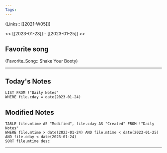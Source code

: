 ```yaml
---
Tags:
---
```

(Links:: [[2021-W05]])

<< [[2023-01-23]] - [[2023-01-25]] >>
## Favorite song
(Favorite_Song:: Shake Your Booty)
___
## Today's Notes
```dataview
LIST FROM !"Daily Notes"
WHERE file.cday = date(2023-01-24)
```
## Modified Notes
```dataview
TABLE file.mtime AS "Modified", file.cday AS "Created" FROM !"Daily Notes" 
WHERE file.mtime > date(2023-01-24) AND file.mtime < date(2023-01-25) AND file.cday < date(2023-01-24)
SORT file.mtime desc
```
___
